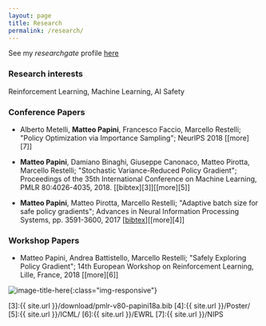 ```yaml
---
layout: page
title: Research
permalink: /research/
---
```

See my *researchgate* profile [here][1]

### Research interests
Reinforcement Learning, Machine Learning, AI Safety


### Conference Papers 
 
* Alberto Metelli, **Matteo Papini**, Francesco Faccio, Marcello Restelli; "Policy Optimization via Importance Sampling"; NeurIPS 2018 \[[more][7]\]
 
 *  **Matteo Papini**, Damiano Binaghi, Giuseppe Canonaco, Matteo Pirotta, Marcello Restelli; "Stochastic Variance-Reduced Policy Gradient"; Proceedings of the 35th International Conference on Machine Learning, PMLR 80:4026-4035, 2018. \[[bibtex][3]\]\[[more][5]\] 


* **Matteo Papini**, Matteo Pirotta, Marcello Restelli; "Adaptive batch size for safe policy gradients"; Advances in Neural Information Processing Systems, pp. 3591-3600, 2017 \[[bibtex][2]\]\[[more][4]\] 
### Workshop Papers 
* Matteo Papini, Andrea Battistello, Marcello Restelli; "Safely Exploring Policy Gradient"; 14th European Workshop on Reinforcement Learning, Lille, France, 2018 \[[more][6]\] 

![image-title-here](../images/pen.jpg){:class="img-responsive"}

[1]:https://www.researchgate.net/profile/Matteo_Papini
[2]:http://papers.nips.cc/paper/6950-adaptive-batch-size-for-safe-policy-gradients/bibtex 
[3]:{{ site.url }}/download/pmlr-v80-papini18a.bib 
[4]:{{ site.url }}/Poster/ 
[5]:{{ site.url }}/ICML/ 
[6]:{{ site.url }}/EWRL
[7]:{{ site.url }}/NIPS
